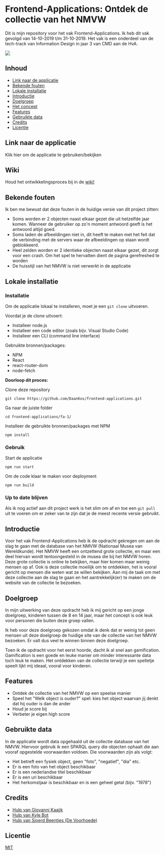 # Frontend-Applications: Ontdek de collectie van het NMVW

Dit is mijn repository voor het vak Frontend-Applications. Ik heb dit vak gevolgd van 14-10-2019 t/m 31-10-2019. Het vak is een onderdeel van de tech-track van Information Design in jaar 3 van CMD aan de HvA.

![](https://i.imgur.com/JwHwQwU.png)

## Inhoud
* [Link naar de applicatie](#link-naar-de-applicatie)
* [Bekende fouten](#bekende-fouten)
* [Lokale installatie](#lokale-installatie)
* [Introductie](#introductie)
* [Doelgroep](#doelgroep)
* [Het concept](#het-concept)
* [Features](#features)
* [Gebruikte data](#gebruikte-date)
* [Credits](#credits)
* [Licentie](#licentie)

## Link naar de applicatie
Klik hier om de applicatie te gebruiken/bekijken

## Wiki
Houd het ontwikkelingsproces bij in de [wiki!](https://github.com/DaanKos/frontend-applications/wiki)

## Bekende fouten
Ik ben me bewust dat deze fouten in de huidige versie van dit project zitten:
* Soms worden er 2 objecten naast elkaar gezet die uit hetzelfde jaar komen. Wanneer de gebruiker op zo'n moment antwoord geeft is het antwoord altijd goed.
* Soms laden de afbeeldingen niet in, dit heeft te maken met het feit dat de verbinding met de servers waar de afbeeldingen op staan wordt geblokkeerd.
* Heel zelden worden er 2 identieke objecten naast elkaar gezet, dit zorgt voor een crash. Om het spel te hervatten dient de pagina gerefreshed te worden
* De huisstijl van het NMVW is niet verwerkt in de applicatie

## Lokale installatie
### Installatie
Om de applicatie lokaal te installeren, moet je een ```git clone``` uitvoeren.

Voordat je de clone uitvoert:
* Installeer node.js
* Installeer een code editor (zoals bijv. Visual Studio Code)
* Installeer een CLI (command line interface)

Gebruikte bronnen/packages:
* NPM
* React
* react-router-dom
* node-fetch

**Doorloop dit proces:**

Clone deze repository
```
git clone https://github.com/DaanKos/frontend-applications.git
```

Ga naar de juiste folder
```
cd frontend-applications/fa-1/
```

Installeer de gebruikte bronnen/packages met NPM
```
npm install
```

### Gebruik
Start de applicatie
```
npm run start
```

Om de code klaar te maken voor deployment
```
npm run build
```

### Up to date blijven
Als ik nog actief aan dit project werk is het slim om af en toe een ```git pull``` uit te voeren om er zeker van te zijn dat je de meest recente versie gebruikt.

## Introductie
Voor het vak Frontend-Applications heb ik de opdracht gekregen om aan de slag te gaan met de database van het NMVW (Nationaal Musea van Wereldkunde).
Het NMVW heeft een ontzettend grote collectie, en maar een deel hiervan wordt tentoongesteld in de musea die bij het NMVW horen. 
Deze grote collectie is online te bekijken, maar hier komen maar weinig mensen op af. Ook is deze collectie moeilijk om te ontdekken, het is vooral gericht op mensen die weten wat ze willen bekijken.
Aan mij de taak om met deze collectie aan de slag te gaan en het aantrekkelijk(er) te maken om de website van de collectie te bezoeken.

## Doelgroep
In mijn uitwerking van deze opdracht heb ik mij gericht op een jonge doelgroep, kinderen tussen de 8 en 14 jaar, maar het concept is ook leuk voor personen die buiten deze groep vallen.

Ik heb voor deze doelgroep gekozen omdat ik denk dat er weinig tot geen mensen uit deze doelgroep de huidige site van de collectie van het NMVW bezoeken. Er valt dus veel te winnen binnen deze doelgroep.

Toen ik de opdracht voor het eerst hoorde, dacht ik al snel aan gamification. Gamification is een goede en leuke manier om minder interessante data toch leuk te maken. Het ontdekken van de collectie terwijl je een spelletje speelt lijkt mij ideaal, vooral voor kinderen.

## Features
* Ontdek de collectie van het NMVW op een speelse manier
* Speel het "Welk object is ouder?" spel: kies het object waarvan jij denkt dat hij ouder is dan de ander
* Houd je score bij
* Verbeter je eigen high score

## Gebruikte data
In de applicatie wordt data opgehaald uit de collectie database van het NMVW. Hiervoor gebruik ik een SPARQL query die objecten ophaalt die aan vooraf opgestelde voorwaarden voldoen.
Die voorwaarden zijn als volgt:
* Het betreft een fysiek object, geen "foto", "negatief", "dia" etc.
* Er is een foto van het object beschikbaar
* Er is een nederlandse titel beschikbaar
* Er is een uri beschikbaar
* Het herkomstjaar is beschikbaar en is een geheel getal (bijv. "1978")

## Credits
* [Hulp van Giovanni Kaaijk](https://github.com/GiovanniKaaijk)
* [Hulp van Kyle Bot](https://github.com/kylebot0)
* [Hulp van Sjoerd Beentjes (De Voorhoede)](https://www.voorhoede.nl/nl/)

## Licentie
[MIT](https://github.com/DaanKos/frontend-applications/blob/master/LICENSE)
